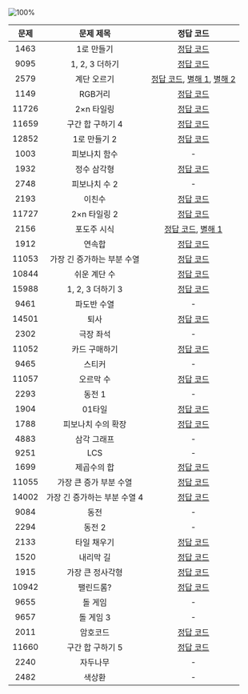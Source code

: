 ![100%](https://progress-bar.dev/29/?scale=43&title=progress&width=500&color=babaca&suffix=/43)

| 문제 | 문제 제목 | 정답 코드 |
| :--: | :--: | :--: |
| 1463 | 1로 만들기 | [정답 코드](../0x10/solutions/1463.cpp) |
| 9095 | 1, 2, 3 더하기 | [정답 코드](../0x10/solutions/9095.cpp) |
| 2579 | 계단 오르기 | [정답 코드](../0x10/solutions/2579.cpp), [별해 1](../0x10/solutions/2579_1.cpp), [별해 2](../0x10/solutions/2579_2.cpp) |
| 1149 | RGB거리 | [정답 코드](../0x10/solutions/1149.cpp) |
| 11726 | 2×n 타일링 | [정답 코드](../0x10/solutions/11726.cpp) |
| 11659 | 구간 합 구하기 4 | [정답 코드](../0x10/solutions/11659.cpp) |
| 12852 | 1로 만들기 2 | [정답 코드](../0x10/solutions/12852.cpp) |
| 1003 | 피보나치 함수 | - |
| 1932 | 정수 삼각형 | [정답 코드](../0x10/solutions/1932.cpp) |
| 2748 | 피보나치 수 2 | - |
| 2193 | 이친수 | [정답 코드](../0x10/solutions/2193.cpp) |
| 11727 | 2×n 타일링 2 | [정답 코드](../0x10/solutions/11727.cpp) |
| 2156 | 포도주 시식 | [정답 코드](../0x10/solutions/2156.cpp), [별해 1](../0x10/solutions/2156_1.cpp) |
| 1912 | 연속합 | [정답 코드](../0x10/solutions/1912.cpp) |
| 11053 | 가장 긴 증가하는 부분 수열 | [정답 코드](../0x10/solutions/11053.cpp) |
| 10844 | 쉬운 계단 수 | [정답 코드](../0x10/solutions/10844.cpp) |
| 15988 | 1, 2, 3 더하기 3 | [정답 코드](../0x10/solutions/15988.cpp) |
| 9461 | 파도반 수열 | - |
| 14501 | 퇴사 | [정답 코드](../0x10/solutions/14501.cpp) |
| 2302 | 극장 좌석 | - |
| 11052 | 카드 구매하기 | [정답 코드](../0x10/solutions/11052.cpp) |
| 9465 | 스티커 | - |
| 11057 | 오르막 수 | [정답 코드](../0x10/solutions/11057.cpp) |
| 2293 | 동전 1 | - |
| 1904 | 01타일 | [정답 코드](../0x10/solutions/1904.cpp) |
| 1788 | 피보나치 수의 확장 | [정답 코드](../0x10/solutions/1788.cpp) |
| 4883 | 삼각 그래프 | - |
| 9251 | LCS | - |
| 1699 | 제곱수의 합 | [정답 코드](../0x10/solutions/1699.cpp) |
| 11055 | 가장 큰 증가 부분 수열 | [정답 코드](../0x10/solutions/11055.cpp) |
| 14002 | 가장 긴 증가하는 부분 수열 4 | [정답 코드](../0x10/solutions/14002.cpp) |
| 9084 | 동전 | - |
| 2294 | 동전 2 | - |
| 2133 | 타일 채우기 | [정답 코드](../0x10/solutions/2133.cpp) |
| 1520 | 내리막 길 | [정답 코드](../0x10/solutions/1520.cpp) |
| 1915 | 가장 큰 정사각형 | [정답 코드](../0x10/solutions/1915.cpp) |
| 10942 | 팰린드롬? | [정답 코드](../0x10/solutions/10942.cpp) |
| 9655 | 돌 게임 | - |
| 9657 | 돌 게임 3 | - |
| 2011 | 암호코드 | [정답 코드](../0x10/solutions/2011.cpp) |
| 11660 | 구간 합 구하기 5 | [정답 코드](../0x10/solutions/11660.cpp) |
| 2240 | 자두나무 | - |
| 2482 | 색상환 | - |
